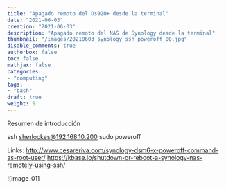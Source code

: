 ```yaml
---
title: "Apagado remoto del Ds920+ desde la terminal"
date: "2021-06-03"
creation: "2021-06-03"
description: "Apagado remoto del NAS de Synology desde la terminal"
thumbnail: "/images/20210603_synology_ssh_poweroff_00.jpg"
disable_comments: true
authorbox: false
toc: false
mathjax: false
categories:
- "computing"
tags:
- "bash"
draft: true
weight: 5
---
```

Resumen de introducción
<!--more-->





ssh sherlockes@192.168.10.200 sudo poweroff




Links:
http://www.cesareriva.com/synology-dsm6-x-poweroff-command-as-root-user/
https://kbase.io/shutdown-or-reboot-a-synology-nas-remotely-using-ssh/


![image_01]

[link]: https://www.google.es

[image-01]: /images/20210603_synology_ssh_poweroff_01.jpg
